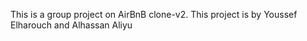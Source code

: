 This is a group project on AirBnB clone-v2. This project is by Youssef Elharouch and Alhassan Aliyu
